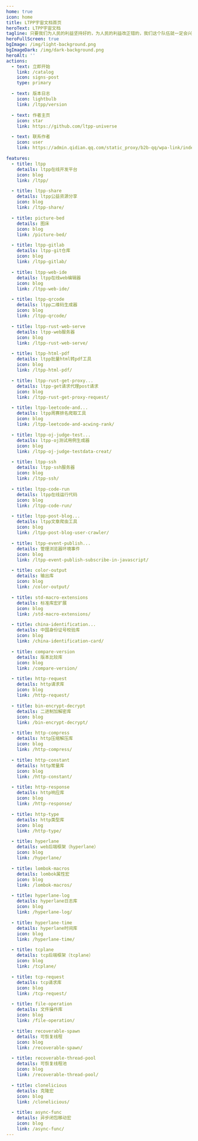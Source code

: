 ```yaml
---
home: true
icon: home
title: LTPP宇宙文档首页
heroText: LTPP宇宙文档
tagline: 只要我们为人民的利益坚持好的，为人民的利益改正错的，我们这个队伍就一定会兴旺起来。
heroFullScreen: true
bgImage: /img/light-background.png
bgImageDark: /img/dark-background.png
heroAlt: ''
actions:
  - text: 立即开始
    link: /catalog
    icon: signs-post
    type: primary

  - text: 版本日志
    icon: lightbulb
    link: /ltpp/version

  - text: 作者主页
    icon: star
    link: https://github.com/ltpp-universe

  - text: 联系作者
    icon: user
    link: https://admin.qidian.qq.com/static_proxy/b2b-qq/wpa-link/index.html#/person?uin=1491579574

features:
  - title: ltpp
    details: ltpp在线开发平台
    icon: blog
    link: /ltpp/

  - title: ltpp-share
    details: ltpp公益资源分享
    icon: blog
    link: /ltpp-share/

  - title: picture-bed
    details: 图床
    icon: blog
    link: /picture-bed/

  - title: ltpp-gitlab
    details: ltpp-git仓库
    icon: blog
    link: /ltpp-gitlab/

  - title: ltpp-web-ide
    details: ltpp在线web编辑器
    icon: blog
    link: /ltpp-web-ide/

  - title: ltpp-qrcode
    details: ltpp二维码生成器
    icon: blog
    link: /ltpp-qrcode/

  - title: ltpp-rust-web-serve
    details: ltpp-web服务器
    icon: blog
    link: /ltpp-rust-web-serve/

  - title: ltpp-html-pdf
    details: ltpp批量html转pdf工具
    icon: blog
    link: /ltpp-html-pdf/

  - title: ltpp-rust-get-proxy...
    details: ltpp-get请求代理post请求
    icon: blog
    link: /ltpp-rust-get-proxy-request/

  - title: ltpp-leetcode-and...
    details: ltpp周赛排名爬取工具
    icon: blog
    link: /ltpp-leetcode-and-acwing-rank/

  - title: ltpp-oj-judge-test...
    details: ltpp-oj测试用例生成器
    icon: blog
    link: /ltpp-oj-judge-testdata-creat/

  - title: ltpp-ssh
    details: ltpp-ssh服务器
    icon: blog
    link: /ltpp-ssh/

  - title: ltpp-code-run
    details: ltpp在线运行代码
    icon: blog
    link: /ltpp-code-run/

  - title: ltpp-post-blog...
    details: ltpp文章爬虫工具
    icon: blog
    link: /ltpp-post-blog-user-crawler/

  - title: ltpp-event-publish...
    details: 管理浏览器环境事件
    icon: blog
    link: /ltpp-event-publish-subscribe-in-javascript/

  - title: color-output
    details: 输出库
    icon: blog
    link: /color-output/

  - title: std-macro-extensions
    details: 标准库宏扩展
    icon: blog
    link: /std-macro-extensions/

  - title: china-identification...
    details: 中国身份证号校验库
    icon: blog
    link: /china-identification-card/

  - title: compare-version
    details: 版本比较库
    icon: blog
    link: /compare-version/

  - title: http-request
    details: http请求库
    icon: blog
    link: /http-request/

  - title: bin-encrypt-decrypt
    details: 二进制加解密库
    icon: blog
    link: /bin-encrypt-decrypt/

  - title: http-compress
    details: http压缩解压库
    icon: blog
    link: /http-compress/

  - title: http-constant
    details: http常量库
    icon: blog
    link: /http-constant/

  - title: http-response
    details: http响应库
    icon: blog
    link: /http-response/

  - title: http-type
    details: http类型库
    icon: blog
    link: /http-type/

  - title: hyperlane
    details: web后端框架（hyperlane）
    icon: blog
    link: /hyperlane/

  - title: lombok-macros
    details: lombok属性宏
    icon: blog
    link: /lombok-macros/

  - title: hyperlane-log
    details: hyperlane日志库
    icon: blog
    link: /hyperlane-log/

  - title: hyperlane-time
    details: hyperlane时间库
    icon: blog
    link: /hyperlane-time/

  - title: tcplane
    details: tcp后端框架（tcplane）
    icon: blog
    link: /tcplane/

  - title: tcp-request
    details: tcp请求库
    icon: blog
    link: /tcp-request/

  - title: file-operation
    details: 文件操作库
    icon: blog
    link: /file-operation/

  - title: recoverable-spawn
    details: 可恢复线程
    icon: blog
    link: /recoverable-spawn/

  - title: recoverable-thread-pool
    details: 可恢复线程池
    icon: blog
    link: /recoverable-thread-pool/

  - title: clonelicious
    details: 克隆宏
    icon: blog
    link: /clonelicious/

  - title: async-func
    details: 异步闭包移动宏
    icon: blog
    link: /async-func/
---
```


<Bottom />
